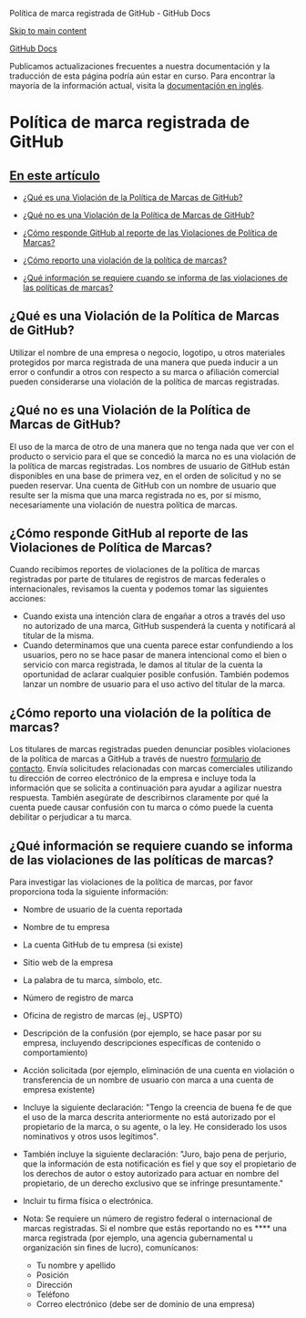 Política de marca registrada de GitHub - GitHub Docs

[Skip to main content](#main-content)

[](/es)[GitHub Docs](/es)

Publicamos actualizaciones frecuentes a nuestra documentación y la traducción de esta página podría aún estar en curso. Para encontrar la mayoría de la información actual, visita la [documentación en inglés](/en).

Política de marca registrada de GitHub
==========

[En este artículo](/site-policy/content-removal-policies/github-trademark-policy#in-this-article)
----------

* [¿Qué es una Violación de la Política de Marcas de GitHub?](#what-is-a-github-trademark-policy-violation)

* [¿Qué no es una Violación de la Política de Marcas de GitHub?](#what-is-not-a-github-trademark-policy-violation)

* [¿Cómo responde GitHub al reporte de las Violaciones de Política de Marcas?](#how-does-github-respond-to-reported-trademark-policy-violations)

* [¿Cómo reporto una violación de la política de marcas?](#how-do-i-report-a-trademark-policy-violation)

* [¿Qué información se requiere cuando se informa de las violaciones de las políticas de marcas?](#what-information-is-required-when-reporting-trademark-policy-violations)

[](#what-is-a-github-trademark-policy-violation)¿Qué es una Violación de la Política de Marcas de GitHub?
----------

Utilizar el nombre de una empresa o negocio, logotipo, u otros materiales protegidos por marca registrada de una manera que pueda inducir a un error o confundir a otros con respecto a su marca o afiliación comercial pueden considerarse una violación de la política de marcas registradas.

[](#what-is-not-a-github-trademark-policy-violation)¿Qué no es una Violación de la Política de Marcas de GitHub?
----------

El uso de la marca de otro de una manera que no tenga nada que ver con el producto o servicio para el que se concedió la marca no es una violación de la política de marcas registradas. Los nombres de usuario de GitHub están disponibles en una base de primera vez, en el orden de solicitud y no se pueden reservar. Una cuenta de GitHub con un nombre de usuario que resulte ser la misma que una marca registrada no es, por sí mismo, necesariamente una violación de nuestra política de marcas.

[](#how-does-github-respond-to-reported-trademark-policy-violations)¿Cómo responde GitHub al reporte de las Violaciones de Política de Marcas?
----------

Cuando recibimos reportes de violaciones de la política de marcas registradas por parte de titulares de registros de marcas federales o internacionales, revisamos la cuenta y podemos tomar las siguientes acciones:

* Cuando exista una intención clara de engañar a otros a través del uso no autorizado de una marca, GitHub suspenderá la cuenta y notificará al titular de la misma.
* Cuando determinamos que una cuenta parece estar confundiendo a los usuarios, pero no se hace pasar de manera intencional como el bien o servicio con marca registrada, le damos al titular de la cuenta la oportunidad de aclarar cualquier posible confusión. También podemos lanzar un nombre de usuario para el uso activo del titular de la marca.

[](#how-do-i-report-a-trademark-policy-violation)¿Cómo reporto una violación de la política de marcas?
----------

Los titulares de marcas registradas pueden denunciar posibles violaciones de la política de marcas a GitHub a través de nuestro [formulario de contacto](https://support.github.com/contact?tags=docs-trademark). Envía solicitudes relacionadas con marcas comerciales utilizando tu dirección de correo electrónico de la empresa e incluye toda la información que se solicita a continuación para ayudar a agilizar nuestra respuesta. También asegúrate de describirnos claramente por qué la cuenta puede causar confusión con tu marca o cómo puede la cuenta debilitar o perjudicar a tu marca.

[](#what-information-is-required-when-reporting-trademark-policy-violations)¿Qué información se requiere cuando se informa de las violaciones de las políticas de marcas?
----------

Para investigar las violaciones de la política de marcas, por favor proporciona toda la siguiente información:

* Nombre de usuario de la cuenta reportada

* Nombre de tu empresa

* La cuenta GitHub de tu empresa (si existe)

* Sitio web de la empresa

* La palabra de tu marca, símbolo, etc.

* Número de registro de marca

* Oficina de registro de marcas (ej., USPTO)

* Descripción de la confusión (por ejemplo, se hace pasar por su empresa, incluyendo descripciones específicas de contenido o comportamiento)

* Acción solicitada (por ejemplo, eliminación de una cuenta en violación o transferencia de un nombre de usuario con marca a una cuenta de empresa existente)

* Incluye la siguiente declaración: "Tengo la creencia de buena fe de que el uso de la marca descrita anteriormente no está autorizado por el propietario de la marca, o su agente, o la ley. He considerado los usos nominativos y otros usos legítimos".

* También incluye la siguiente declaración: "Juro, bajo pena de perjurio, que la información de esta notificación es fiel y que soy el propietario de los derechos de autor o estoy autorizado para actuar en nombre del propietario, de un derecho exclusivo que se infringe presuntamente."

* Incluir tu firma física o electrónica.

* Nota: Se requiere un número de registro federal o internacional de marcas registradas. Si el nombre que estás reportando no es \*\*\*\* una marca registrada (por ejemplo, una agencia gubernamental u organización sin fines de lucro), comunícanos:

  * Tu nombre y apellido
  * Posición
  * Dirección
  * Teléfono
  * Correo electrónico (debe ser de dominio de una empresa)
